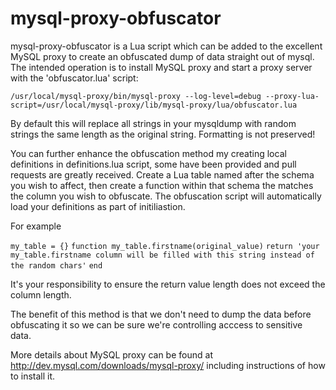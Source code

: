 mysql-proxy-obfuscator
======================

mysql-proxy-obfuscator is a Lua script which can be added to the excellent MySQL proxy to create an obfuscated dump of data straight out of mysql.
The intended operation is to install MySQL proxy and start a proxy server with the 'obfuscator.lua' script:

  `/usr/local/mysql-proxy/bin/mysql-proxy --log-level=debug --proxy-lua-script=/usr/local/mysql-proxy/lib/mysql-proxy/lua/obfuscator.lua`
  
By default this will replace all strings in your mysqldump with random strings the same length as the original string. Formatting is not preserved!

You can further enhance the obfuscation method my creating local definitions in definitions.lua script, some have been provided and pull requests are greatly received.
Create a Lua table named after the schema you wish to affect, then create a function within that schema the matches the column you wish to obfuscate. 
The obfuscation script will automatically load your definitions as part of initiliastion.

For example

  `my_table = {}`
  `function my_table.firstname(original_value)`
    `return 'your my_table.firstname column will be filled with this string instead of the random chars'`
  `end`
  
It's your responsibility to ensure the return value length does not exceed the column length.

The benefit of this method is that we don't need to dump the data before obfuscating it so we can be sure we're controlling acccess to sensitive data. 

More details about MySQL proxy can be found at http://dev.mysql.com/downloads/mysql-proxy/ including instructions of how to install it.
